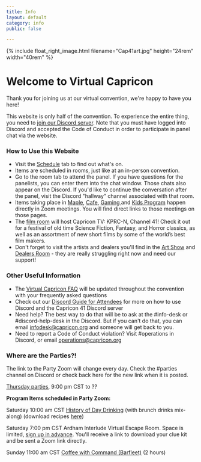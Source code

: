```yaml
---
title: Info
layout: default
category: info
public: false

---
```

{% include float_right_image.html filename="Cap41art.jpg" height="24rem" width="40rem" %}

# Welcome to Virtual Capricon

Thank you for joining us at our virtual convention, we're happy to have you here!

This website is only half of the convention. To experience the entire thing, you need to [join our Discord server](https://discord.gg/Hra39Zkrhf). Note that you must have logged into Discord and accepted the Code of Conduct in order to participate in panel chat via the website.

### How to Use this Website

* Visit the [Schedule](/schedule) tab to find out what's on.
* Items are scheduled in rooms, just like at an in-person convention.
* Go to the room tab to attend the panel. If you have questions for the panelists, you can enter them into the chat window. Those chats also appear on the Discord.  If you'd like to continue the conversation after the panel, visit the Discord "hallway" channel associated with that room.
* Items taking place in [Maple](/maple), [Cafe](/cafe), [Gaming ](/gaming)and [Kids Program](/kids) happen directly in Zoom meetings. You will find direct links to those meetings on those pages.
* The [film room](/films) will host Capricon TV: KPRC-N, Channel 41! Check it out for a festival of old time Science Fiction, Fantasy, and Horror classics, as well as an assortment of new short films by some of the world’s best film makers.
* Don't forget to visit the artists and dealers you'll find in the [Art Show](/art-show) and [Dealers Room](dealers-room) - they are really struggling right now and need our support!

### Other Useful Information

* The [Virtual Capricon FAQ](https://docs.google.com/document/d/1oBzw6dBxYuVC3bSnJcI3j-09k1EUgxTsghdBc9hviV4/edit?usp=sharing) will be updated throughout the convention with your frequently asked questions
* Check out our [Discord Guide for Attendees](https://docs.google.com/document/d/1whzM_TaA3LO4XLWDhV0oqrnyEa38GAXvaLsecep1yR8/edit?usp=sharing) for more on how to use Discord and the Capricon 41 Discord server
* Need help? The best way to do that will be to ask at the #info-desk or #discord-help-desk in the Discord. But if you can't do that, you can email infodesk@capricon.org and someone will get back to you.
* Need to report a Code of Conduct violation? Visit #operations in Discord, or email operations@capricon.org

### Where are the Parties?!

The link to the Party Zoom will change every day. Check the #parties channel on Discord or check back here for the new link when it is posted.

[Thursday parties](https://us02web.zoom.us/j/85266003970?pwd=Tk04eTdGbVA4eWFwUGJuOFowTHdXdz09), 9:00 pm CST to ?? 

**Program Items scheduled in Party Zoom:**

Saturday 10:00 am CST	[History of Day Drinking](https://us02web.zoom.us/j/87158298740?pwd=NWtOdk9IVWtpazlMdW11alhneVRCQT09) (with brunch drinks mix-along) (download recipes [here](https://drive.google.com/file/d/1jPnK1DTKnrcbJcjN7s1GGFOuj459l7GM/view))

Saturday 7:00 pm CST	Ardham Interlude Virtual Escape Room. Space is limited, [sign up in advance](https://forms.gle/rP3GX8k5CJ1ZJGY59). You'll receive a link to download your clue kit and be sent a Zoom link directly.

Sunday 11:00 am CST	[Coffee with Command (Barfleet)](https://www.google.com/url?q=https://us02web.zoom.us/j/81593046291?pwd%3DVkx3cURMbFM1VmlheHhLV1d5S0l2Zz09&sa=D&source=calendar&usd=2&usg=AOvVaw2LuDss0PshWLFttyYx4xkd) (2 hours)